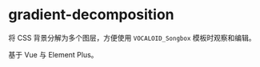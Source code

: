# gradient-decomposition

将 CSS 背景分解为多个图层，方便使用 `VOCALOID_Songbox` 模板时观察和编辑。

基于 Vue 与 Element Plus。
